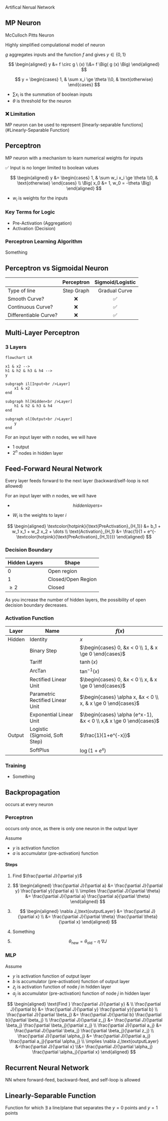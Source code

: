 Artifical Nerual Network

## MP Neuron

McCulloch Pitts Neuron

Highly simplified compulational model of neuron

$g$ aggregates inputs and the function $f$ and gives $y \in \{ 0, 1 \}$

$$
\begin{aligned}
y &= f \circ g \ (x) \\&= f \Big( g (x) \Big)
\end{aligned}
$$

$$
y = \begin{cases}
1, & \sum x_i \ge \theta \\0, & \text{otherwise}
\end{cases}
$$

- $\sum x_i$ is the summation of boolean inputs
- $\theta$ is threshold for the neuron

### ❌ Limitation

MP neuron can be used to represent [linearly-separable functions](#Linearly-Separable Function)

## Perceptron

MP neuron with a mechanism to learn numerical weights for inputs

✅ Input is no longer limited to boolean values

$$
\begin{aligned}
y
&= \begin{cases}
1, & \sum w_i x_i \ge \theta \\0, & \text{otherwise}
\end{cases} \\
\Big(
x_0 &= 1, w_0 = -\theta
\Big)
\end{aligned}
$$

- $w_i$ is weights for the inputs

### Key Terms for Logic

- Pre-Activation (Aggregation)
- Activation (Decision)

### Perceptron Learning Algorithm

Something

## Perceptron vs Sigmoidal Neuron

|                       | Perceptron | Sigmoid/Logistic |
| --------------------- | :--------: | :--------------: |
| Type of line          | Step Graph |  Gradual Curve   |
| Smooth Curve?         |     ❌      |        ✅         |
| Continuous Curve?     |     ❌      |        ✅         |
| Differentiable Curve? |     ❌      |        ✅         |

## Multi-Layer Perceptron

### 3 Layers

```mermaid
flowchart LR

x1 & x2 -->
h1 & h2 & h3 & h4 -->
y

subgraph il[Input<br />Layer]
	x1 & x2
end

subgraph hl[Hidden<br />Layer]
	h1 & h2 & h3 & h4
end

subgraph ol[Output<br />Layer]
	y
end
```

For an input layer with $n$ nodes, we will have

- 1 output
- $2^n$ nodes in hidden layer

## Feed-Forward Neural Network

Every layer feeds forward to the next layer (backward/self-loop is not allowed)

For an input layer with $n$ nodes, we will have

- $$
  hidden layers = 
  $$

- $W_i$ is the weights to layer $i$

$$
\begin{aligned}
\textcolor{hotpink}{\text{PreActivation}_{H_1}}
&= b_1 + w_1 x_1 + w_2 x_2 + \dots \\
\text{Activation}_{H_1}
&= \frac{1}{1 + e^{- \textcolor{hotpink}{\text{PreActivation}_{H_1}}}}
\end{aligned}
$$

### Decision Boundary

| Hidden Layers | Shape              |
| ------------- | ------------------ |
| 0             | Open region        |
| 1             | Closed/Open Region |
| $\ge 2$       | Closed             |

As you increase the number of hidden layers, the possibility of open decision boundary decreases.

### Activation Function

| Layer  | Name                               | $f(x)$                                                       |
| ------ | ---------------------------------- | ------------------------------------------------------------ |
| Hidden | Identity                           | $x$                                                          |
|        | Binary Step                        | $\begin{cases} 0, &x < 0 \\ 1, & x \ge 0 \end{cases}$        |
|        | Tariff                             | $\tanh(x)$                                                   |
|        | ArcTan                             | $\tan^{-1} (x)$                                              |
|        | Rectified Linear Unit              | $\begin{cases} 0, &x < 0 \\ x, & x \ge 0 \end{cases}$        |
|        | Parametric Rectified Linear Unit   | $\begin{cases} \alpha x, &x < 0 \\ x, & x \ge 0 \end{cases}$ |
|        | Exponential Linear Unit            | $\begin{cases} \alpha (e^x-1), &x < 0 \\ x,&  x \ge 0 \end{cases}$ |
| Output | Logistic<br />(Sigmoid, Soft Step) | $\frac{1}{1+e^{-x}}$                                         |
|        | SoftPlus                           | $\log(1+e^x)$                                                |

### Training

- Something

## Backpropagation

occurs at every neuron

### Perceptron

occurs only once, as there is only one neuron in the output layer

Assume

- $y$ is activation function
- $a$ is accumulator (pre-activation) function

#### Steps

1. Find $\frac{\partial J}{\partial y}$

2. $$
   \begin{aligned}
   \frac{\partial J}{\partial a}
   &= \frac{\partial J}{\partial y} \frac{\partial y}{\partial a} \\   
   \implies \frac{\partial J}{\partial \theta}
   &= \frac{\partial J}{\partial a} \frac{\partial a}{\partial \theta}
   \end{aligned}
   $$

3. $$
   \begin{aligned}
   \nabla J_\text{outputLayer}
   &= \frac{\partial J}{\partial x} \\   &= \frac{\partial J}{\partial \theta} \frac{\partial \theta}{\partial x}
   \end{aligned}
   $$

4. Something

5. $$
   \theta_\text{new} = \theta_\text{old} - \eta \ \nabla J
   $$

### MLP

Assume

- $y$ is activation function of output layer
- $b$ is accumulator (pre-activation) function of output layer
- $z_j$ is activation function of node $j$ in hidden layer
- $a_j$ is accumulator (pre-activation) function of node $j$ in hidden layer

$$
\begin{aligned}
\text{Find } \frac{\partial J}{\partial y} & \\ 
\frac{\partial J}{\partial b}
&= \frac{\partial J}{\partial y} \frac{\partial y}{\partial b} \\
\frac{\partial J}{\partial \beta_j}
&= \frac{\partial J}{\partial b} \frac{\partial b}{\partial \beta_j} \\
\frac{\partial J}{\partial z_j}
&= \frac{\partial J}{\partial \beta_j} \frac{\partial \beta_j}{\partial z_j} \\
\frac{\partial J}{\partial a_j}
&= \frac{\partial J}{\partial \beta_j} \frac{\partial \beta_j}{\partial z_j} \\
\frac{\partial J}{\partial \alpha_j}
&= \frac{\partial J}{\partial a_j} \frac{\partial a_j}{\partial \alpha_j} \\
\implies
\nabla J_\text{outputLayer}
&=\frac{\partial J}{\partial x} \\&= \frac{\partial J}{\partial \alpha_j} \frac{\partial \alpha_j}{\partial x}
\end{aligned}
$$

## Recurrent Neural Network

NN where forward-feed, backward-feed, and self-loop is allowed

## Linearly-Separable Function

Function for which $\exists$ a line/plane that separates the $y=0$ points and $y=1$ points
